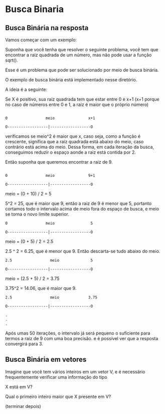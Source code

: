 Busca Binaria
=============

Busca Binária na resposta
-------------------------
Vamos começar com um exemplo:


Suponha que você tenha que resolver o seguinte problema, você tem que encontrar a raiz quadrada de um número, mas não pode usar a função sqrt().

Esse é um problema que pode ser solucionado por meio de busca binária.

O exemplo de busca binária está implementado nesse diretório.

A ideia é a seguinte:

Se X é positivo, sua raiz quadrada tem que estar entre 0 e x+1 (x+1 porque no caso de números entre 0 e 1, a raiz é maior que o próprio número)



```

0                 meio               x+1

O------------------|------------------O

```






verificamos se meio^2 é maior que x, caso seja, como a função é crescente, significa que a raiz quadrada está abaixo do meio, caso contrário está acima do meio. Dessa forma, em cada iteração da busca, conseguimos reduzir o espaço aonde a raiz está contida por 2.


Então suponha que queremos encontrar a raiz de 9.

```

0                 meio               9+1

O------------------|------------------O
```

meio = (0 + 10) / 2 = 5

5^2 = 25, que é maior que 9, então a raiz de 9 é menor que 5, portanto cortamos todo o intervalo acima de meio fora do espaço de busca, e meio se torna o novo limite superior.

```
0                 meio                5

O------------------|------------------O
```

meio = (0 + 5) / 2 = 2.5

2.5 ^ 2 = 6.25, que é menor que 9. Então descarta-se tudo abaixo do meio.

```
2.5                 meio              5

O------------------|------------------O
```

meio = (2.5 + 5) / 2 = 3.75

3.75^2 = 14.06, que é maior que 9.

```
2.5                 meio             3.75

O------------------|------------------O
```

```
.
.
.
```

Após umas 50 iterações, o intervalo já será pequeno o suficiente para termos a raiz de 9 com uma boa precisão. e é possível ver que a resposta convergirá para 3.



Busca Binária em vetores
------------------------

Imagine que você tem vários inteiros em um vetor V, e é necessário frequentemente verificar uma informação do tipo

X está em V?

Qual o primeiro inteiro maior que X presente em V?


(terminar depois)



